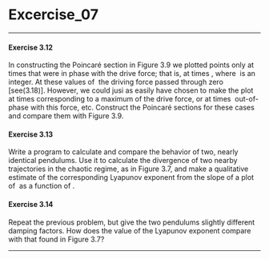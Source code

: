 # Excercise_07
***

#### Exercise 3.12
In constructing the Poincaré section in Figure 3.9 we plotted points only at times that were in phase with the drive force; that is, at times <img src="https://github.com/ACGNnsj/compuational_physics_N2014301020001/blob/master/Excercise_07/CodeCogsEqn.gif?raw=true" alt="" title="" />, where <img src="http://latex.codecogs.com/gif.latex?n" alt="" title="" /> is an integer. At these values of <img src="http://latex.codecogs.com/gif.latex?t" alt="" title="" /> the driving force passed through zero [see(3.18)]. However, we could jusi as easily have chosen to make the plot at times corresponding to a maximum of the drive force, or at times <img src="http://latex.codecogs.com/gif.latex?\pi/4" alt="" title="" /> out-of-phase with this force, etc. Construct the Poincaré sections for these cases and compare them with Figure 3.9.

#### Exercise 3.13
Write a program to calculate and compare the behavior of two, nearly identical pendulums. Use it to calculate the divergence of two nearby trajectories in the chaotic regime, as in Figure 3.7, and make a qualitative estimate of the corresponding Lyapunov exponent from the slope of a plot of <img src="http://latex.codecogs.com/gif.latex?log(\Delta\theta)" alt="" title="" /> as a function of <img src="http://latex.codecogs.com/gif.latex?t" alt="" title="" />.

#### Exercise 3.14
Repeat the previous problem, but give the two pendulums slightly different damping factors. How does the value of the Lyapunov exponent compare with that found in Figure 3.7?
***
